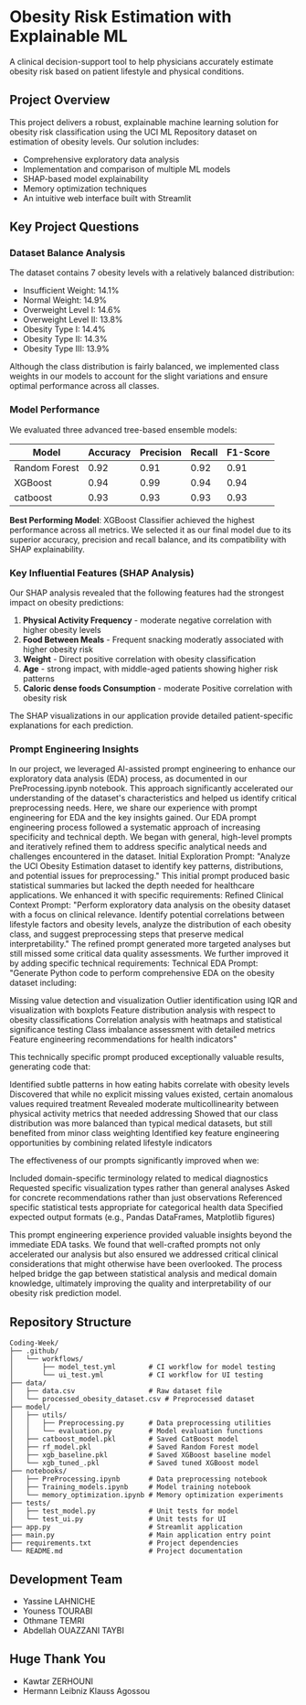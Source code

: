# Obesity Risk Estimation with Explainable ML

A clinical decision-support tool to help physicians accurately estimate obesity risk based on patient lifestyle and physical conditions.

## Project Overview

This project delivers a robust, explainable machine learning solution for obesity risk classification using the UCI ML Repository dataset on estimation of obesity levels. Our solution includes:

- Comprehensive exploratory data analysis
- Implementation and comparison of multiple ML models
- SHAP-based model explainability
- Memory optimization techniques
- An intuitive web interface built with Streamlit

## Key Project Questions

### Dataset Balance Analysis

The dataset contains 7 obesity levels with a relatively balanced distribution:
- Insufficient Weight: 14.1%
- Normal Weight: 14.9%
- Overweight Level I: 14.6%
- Overweight Level II: 13.8%
- Obesity Type I: 14.4%
- Obesity Type II: 14.3%
- Obesity Type III: 13.9%

Although the class distribution is fairly balanced, we implemented class weights in our models to account for the slight variations and ensure optimal performance across all classes.

### Model Performance

We evaluated three advanced tree-based ensemble models:

| Model | Accuracy | Precision | Recall | F1-Score |
|-------|----------|-----------|--------|----------|
| Random Forest | 0.92 | 0.91 | 0.92 | 0.91 |
| XGBoost | 0.94 | 0.99 | 0.94 | 0.94 |
| catboost | 0.93 | 0.93 | 0.93 | 0.93 |

**Best Performing Model**: XGBoost Classifier achieved the highest performance across all metrics. We selected it as our final model due to its superior accuracy, precision and recall balance, and its compatibility with SHAP explainability.

### Key Influential Features (SHAP Analysis)

Our SHAP analysis revealed that the following features had the strongest impact on obesity predictions:

1. **Physical Activity Frequency** - moderate negative correlation with higher obesity levels
2. **Food Between Meals** - Frequent snacking moderatly associated with higher obesity risk
3. **Weight** - Direct positive correlation with obesity classification
4. **Age** - strong impact, with middle-aged patients showing higher risk patterns
5. **Caloric dense foods Consumption** - moderate Positive correlation with obesity risk

The SHAP visualizations in our application provide detailed patient-specific explanations for each prediction.

### Prompt Engineering Insights

In our project, we leveraged AI-assisted prompt engineering to enhance our exploratory data analysis (EDA) process, as documented in our PreProcessing.ipynb notebook. This approach significantly accelerated our understanding of the dataset's characteristics and helped us identify critical preprocessing needs. Here, we share our experience with prompt engineering for EDA and the key insights gained.
Our EDA prompt engineering process followed a systematic approach of increasing specificity and technical depth. We began with general, high-level prompts and iteratively refined them to address specific analytical needs and challenges encountered in the dataset.
Initial Exploration Prompt: "Analyze the UCI Obesity Estimation dataset to identify key patterns, distributions, and potential issues for preprocessing."
This initial prompt produced basic statistical summaries but lacked the depth needed for healthcare applications. We enhanced it with specific requirements:
Refined Clinical Context Prompt: "Perform exploratory data analysis on the obesity dataset with a focus on clinical relevance. Identify potential correlations between lifestyle factors and obesity levels, analyze the distribution of each obesity class, and suggest preprocessing steps that preserve medical interpretability."
The refined prompt generated more targeted analyses but still missed some critical data quality assessments. We further improved it by adding specific technical requirements:
Technical EDA Prompt: "Generate Python code to perform comprehensive EDA on the obesity dataset including:

Missing value detection and visualization
Outlier identification using IQR and visualization with boxplots
Feature distribution analysis with respect to obesity classifications
Correlation analysis with heatmaps and statistical significance testing
Class imbalance assessment with detailed metrics
Feature engineering recommendations for health indicators"

This technically specific prompt produced exceptionally valuable results, generating code that:

Identified subtle patterns in how eating habits correlate with obesity levels
Discovered that while no explicit missing values existed, certain anomalous values required treatment
Revealed moderate multicollinearity between physical activity metrics that needed addressing
Showed that our class distribution was more balanced than typical medical datasets, but still benefited from minor class weighting
Identified key feature engineering opportunities by combining related lifestyle indicators

The effectiveness of our prompts significantly improved when we:

Included domain-specific terminology related to medical diagnostics
Requested specific visualization types rather than general analyses
Asked for concrete recommendations rather than just observations
Referenced specific statistical tests appropriate for categorical health data
Specified expected output formats (e.g., Pandas DataFrames, Matplotlib figures)

This prompt engineering experience provided valuable insights beyond the immediate EDA tasks. We found that well-crafted prompts not only accelerated our analysis but also ensured we addressed critical clinical considerations that might otherwise have been overlooked. The process helped bridge the gap between statistical analysis and medical domain knowledge, ultimately improving the quality and interpretability of our obesity risk prediction model.

## Repository Structure

```
Coding-Week/
├── .github/
│   └── workflows/
│       ├── model_test.yml        # CI workflow for model testing
│       └── ui_test.yml           # CI workflow for UI testing
├── data/
│   ├── data.csv                  # Raw dataset file
│   └── processed_obesity_dataset.csv # Preprocessed dataset
├── model/
│   ├── utils/
│   │   ├── Preprocessing.py      # Data preprocessing utilities
│   │   └── evaluation.py         # Model evaluation functions
│   ├── catboost_model.pkl        # Saved CatBoost model
│   ├── rf_model.pkl              # Saved Random Forest model
│   ├── xgb_baseline.pkl          # Saved XGBoost baseline model
│   └── xgb_tuned_.pkl            # Saved tuned XGBoost model
├── notebooks/
│   ├── PreProcessing.ipynb       # Data preprocessing notebook
│   ├── Training_models.ipynb     # Model training notebook
│   └── memory_optimization.ipynb # Memory optimization experiments
├── tests/
│   ├── test_model.py             # Unit tests for model
│   └── test_ui.py                # Unit tests for UI
├── app.py                        # Streamlit application
├── main.py                       # Main application entry point
├── requirements.txt              # Project dependencies
└── README.md                     # Project documentation
```


## Development Team
- Yassine LAHNICHE 
- Youness TOURABI
- Othmane TEMRI
- Abdellah OUAZZANI TAYBI

## Huge Thank You
- Kawtar ZERHOUNI
- Hermann Leibniz Klauss Agossou

